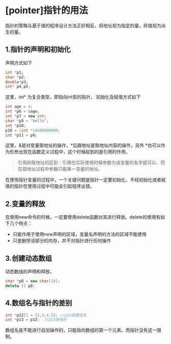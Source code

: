 # [pointer]指针的用法
指针的策略与基于值的程序设计方法正好相反，将地址视为指定的量，将值视为派生的量。
## 1.指针的声明和初始化
声明方式如下
```C++
int *p1;
char *p2;
double*p3;
int* p4,p5;
```
这里，int* 为复合类型，即指向int型的指针。
初始化及赋值方式如下
```C++
int age = 4;
int *p6 = &age;
int *p7 = new int;
char *p9 = "hello";
int *p10;
p10 = (int *)0xB8000000;
int *p11 = p9;
```
这里，&是对变量取地址的操作，*后跟地址是取地址内容的操作，另外 *也可以作为形参出现在函数定义过程中，这个时候起到的是引用的作用。
>引用和取地址的区别：引用在实际使用时候参数为该变量的名字就可以，而在取地址过程中参数只能某一变量的地址。
    
在使用指针变量的过程中，一个关键问题是指针一定要初始化，不经初始化或者赋值的指针在使用过程中可能会引起程序出错。 
## 2.变量的释放   
在使用new命令的时候，一定要使用delete函数对其进行释放。delete的使用有如下几个特点：
* 只能作用于使用new声明的区域，变量名声明的方法的区域不能使用
* 只是删除该部分的内存，并不对指针进行任何操作
## 3.创建动态数组
动态数组的声明和释放。
```C++
char *p8 = new char[10]; 
delete [] p8;
```
## 4.数组名与指针的差别
```C++
int *p12[] = {2,3,4,5}; //p12是数组名
int *p13 = p12;  //p13是指针
```
数组名是不能进行自加操作的，只能指向数组的第一个元素，而指针没有这一限制。


